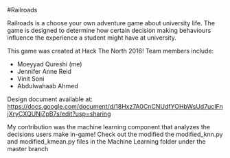 #Railroads

Railroads is a choose your own adventure game about university life. The game is designed to determine how certain decision making behaviours influence the experience a student might have at university.

This game was created at Hack The North 2016! Team members include:
- Moeyyad Qureshi (me)
- Jennifer Anne Reid
- Vinit Soni
- Abdulwahaab Ahmed

Design document available at:
https://docs.google.com/document/d/18Hxz7A0CnCNUdfYOHbWsUd7ucIFnjXryCXQUNjZpB7s/edit?usp=sharing

My contribution was the machine learning component that analyzes the decisions users make in-game! Check out the modified the modified_knn.py and modified_kmean.py files in the Machine Learning folder under the master branch
